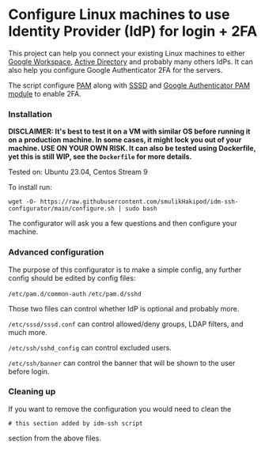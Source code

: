 # Configure Linux machines to use Identity Provider (IdP) for login + 2FA

This project can help you connect your existing Linux machines to either
[Google Workspace](https://workspace.google.com/), [Active Directory](https://en.wikipedia.org/wiki/Active_Directory) 
and probably many others IdPs. It can also help you configure Google Authenticator 2FA for the servers.

The script configure [PAM](https://en.wikipedia.org/wiki/Pluggable_authentication_module) along with [SSSD](https://en.wikipedia.org/wiki/System_Security_Services_Daemon) and
[Google Authenticator PAM module](https://github.com/google/google-authenticator-libpam) to enable 2FA.



### Installation

**DISCLAIMER: It's best to test it on a VM with similar OS before running it on a production machine.
In some cases, it might lock you out of your machine. USE ON YOUR OWN RISK.
It can also be tested using Dockerfile, yet this is still WIP, see the `Dockerfile` for more details.**

Tested on: Ubuntu 23.04, Centos Stream 9

To install run:

`wget -O- https://raw.githubusercontent.com/smulikHakipod/idm-ssh-configurator/main/configure.sh | sudo bash`

The configurator will ask you a few questions and then configure your machine.


### Advanced configuration

The purpose of this configurator is to make a simple config, any further config should be edited by config files:

`/etc/pam.d/common-auth`
`/etc/pam.d/sshd`

Those two files can control whether IdP is optional and probably more.

`/etc/sssd/sssd.conf` can control allowed/deny groups, LDAP filters, and much more.

`/etc/ssh/sshd_config` can control excluded users.

`/etc/ssh/banner` can control the banner that will be shown to the user before login.

### Cleaning up

If you want to remove the configuration you would need to clean the

`# this section added by idm-ssh script` 

section from the above files.